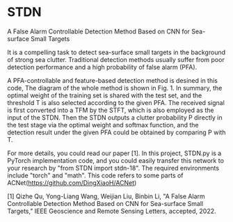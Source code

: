 # STDN
A False Alarm Controllable Detection Method Based on CNN for Sea-surface Small Targets

It is a compelling task to detect sea-surface small targets in the background of strong sea clutter. Traditional detection methods usually suffer from poor detection performance and a high probability of false alarm (PFA).

A PFA-controllable and feature-based detection method is desined in this code, The diagram of the whole method is shown in Fig. 1. In summary, the optimal weight of the training set is shared with the test set, and the threshold T is also selected according to the given PFA. The received signal is first converted into a TFM by the STFT, which is also employed as the input of the STDN. Then the STDN outputs a clutter probability P directly in the test stage via the optimal weight and softmax function, and the detection result under the given PFA could be obtained by comparing P with T.

For more details, you could read our paper [1]. In this project, STDN.py is a PyTorch implementation code, and you could easily transfer this network to your research by "from STDN import stdn-18". The required environments include "torch" and "math". This code refers to some parts of ACNet(https://github.com/DingXiaoH/ACNet)

[1] Qizhe Qu, Yong-Liang Wang, Weijian Liu, Binbin Li, "A False Alarm Controllable Detection Method Based on CNN for Sea-surface Small Targets," IEEE Geoscience and Remote Sensing Letters, accepted, 2022.
